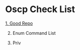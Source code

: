 # Oscp Check List

[1. Good Repo](https://github.com/darklite404/oscp/blob/master/github)

2. Enum Command List

3. Priv
